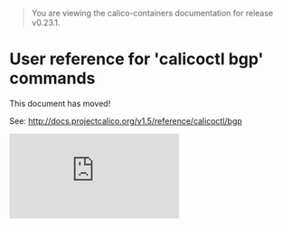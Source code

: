 > You are viewing the calico-containers documentation for release v0.23.1.

# User reference for 'calicoctl bgp' commands

This document has moved!

See: http://docs.projectcalico.org/v1.5/reference/calicoctl/bgp

[![Analytics](https://calico-ga-beacon.appspot.com/UA-52125893-3/calico-containers/docs/calicoctl/bgp.md?pixel)](https://github.com/igrigorik/ga-beacon)
